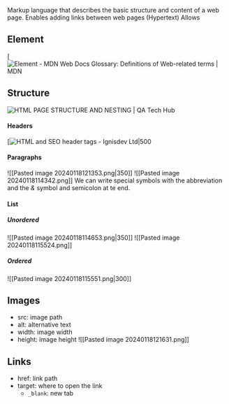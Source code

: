 Markup language that describes the basic structure and content of a web page.
Enables adding links between web pages (Hypertext)
Allows 

## Element
[![Element - MDN Web Docs Glossary: Definitions of Web-related terms | MDN](https://developer.mozilla.org/en-US/docs/Glossary/Element/anatomy-of-an-html-element.png)
## Structure

![HTML PAGE STRUCTURE AND NESTING | QA Tech Hub](https://qatechhub.com/wp-content/uploads/2016/09/BasicHtmlStructure.png)

#### Headers
[![HTML and SEO header tags - Ignisdev Ltd|500](https://www.ignisdev.com/images/image_content/ignisdev-html-header-on-web-page-seo-optimize.jpg)
#### Paragraphs
![[Pasted image 20240118121353.png|350]]
![[Pasted image 20240118114342.png]]
We can write special symbols with the abbreviation and the *&* symbol and semicolon at te end.

#### List
##### Unordered
![[Pasted image 20240118114653.png|350]]
![[Pasted image 20240118115524.png]]
##### Ordered
![[Pasted image 20240118115551.png|300]]

## Images
- src: image path
- alt: alternative text
- width: image width
- height: image height
![[Pasted image 20240118121631.png]]

## Links
- href: link path
- target: where to open the link
	- `_blank`: new tab